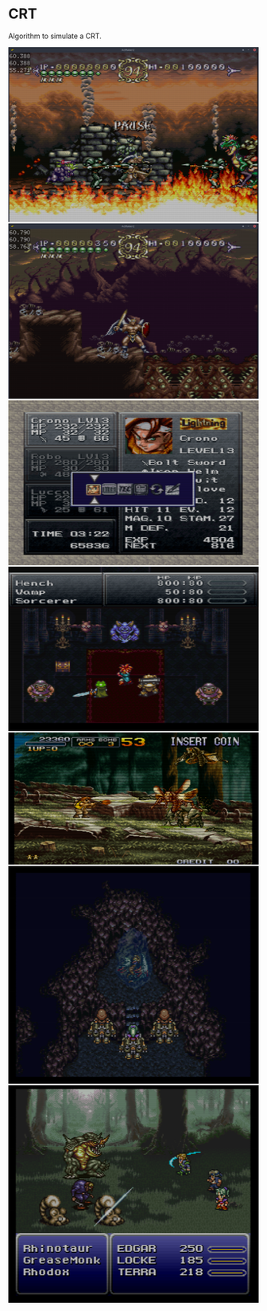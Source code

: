 # CRT

Algorithm to simulate a CRT.

<img src="CRT/bin/ActRaiser2_1.png">

<img src="CRT/bin/ActRaiser2_2.png">

<img src="CRT/bin/screen/1_filter2.png">

<img src="CRT/bin/screen/4_filter2.png">

<img src="CRT/bin/screen/filter2.png">

<img src="CRT/bin/FF6_1.png">

<img src="CRT/bin/FF6_2.png">
